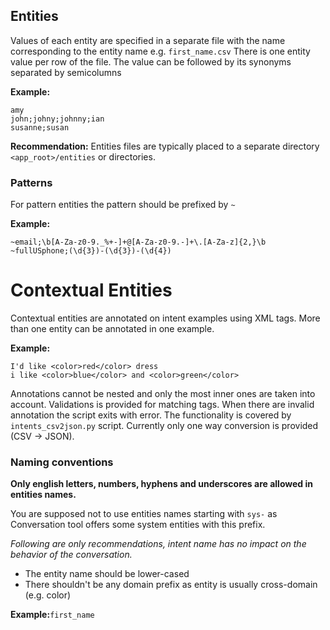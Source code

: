 ## Entities
Values of each entity are specified in a separate file with the name corresponding to the entity name
e.g. `first_name.csv`
There is one entity value per row of the file. The value can be followed by its synonyms separated by semicolumns

**Example:**
```
amy
john;johny;johnny;ian
susanne;susan
```
**Recommendation:** Entities files are typically placed to a separate directory `<app_root>/entities` or directories.

### Patterns
For pattern entities the pattern should be prefixed by `~`

**Example:**
```
~email;\b[A-Za-z0-9._%+-]+@[A-Za-z0-9.-]+\.[A-Za-z]{2,}\b
~fullUSphone;(\d{3})-(\d{3})-(\d{4})
```

# Contextual Entities

Contextual entities are annotated on intent examples using XML tags. More than one entity can be annotated in one example.

**Example:**
```
I'd like <color>red</color> dress
i like <color>blue</color> and <color>green</color>
```

Annotations cannot be nested and only the most inner ones are taken into account. Validations is provided for matching tags. When there are invalid annotation the script exits with error. The functionality is covered by `intents_csv2json.py` script. Currently only one way conversion is provided (CSV -> JSON).

### Naming conventions

**Only english letters, numbers, hyphens and underscores are allowed in entities names.**

You are supposed not to use entities names starting with `sys-` as Conversation tool offers some system entities with this prefix.

_Following are only recommendations, intent name has no impact on the behavior of the conversation._

- The entity name should be lower-cased
- There shouldn't be any domain prefix as entity is usually cross-domain (e.g. color)

**Example:**`first_name`
